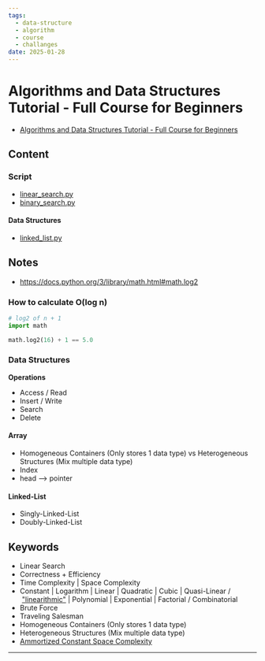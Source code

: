 ```yaml
---
tags:
  - data-structure
  - algorithm
  - course
  - challanges
date: 2025-01-28
---
```

Algorithms and Data Structures Tutorial - Full Course for Beginners
=========

* [Algorithms and Data Structures Tutorial - Full Course for Beginners](https://www.youtube.com/watch?v=8hly31xKli0)

Content
---------------

### Script

* [linear_search.py](./src/linear_search/linear_search.py)
* [binary_search.py](./src/binary_search/binary_search.py)

#### Data Structures

* [linked_list.py](./src/data_structures/linked_list.py)

Notes
-----------

* https://docs.python.org/3/library/math.html#math.log2

### How to calculate O(log n)

```python
# log2 of n + 1
import math

math.log2(16) + 1 == 5.0
```
### Data Structures

**Operations**

* Access / Read
* Insert / Write
* Search
* Delete
#### Array

* Homogeneous Containers (Only stores 1 data type) vs Heterogeneous Structures (Mix multiple data type)
* Index
* head --> pointer 

#### Linked-List

* Singly-Linked-List
* Doubly-Linked-List


Keywords
-----------------

* Linear Search
* Correctness + Efficiency 
* Time Complexity | Space Complexity
* Constant | Logarithm | Linear | Quadratic | Cubic | Quasi-Linear /  ["linearithmic"](http://en.wikipedia.org/wiki/Time_complexity#Linearithmic.2Fquasilinear_time) | Polynomial | Exponential | Factorial / Combinatorial  
* Brute Force
* Traveling Salesman
* Homogeneous Containers (Only stores 1 data type)
* Heterogeneous Structures (Mix multiple data type)
* [Ammortized Constant Space Complexity](https://stackoverflow.com/questions/200384/what-is-constant-amortized-time)


****